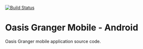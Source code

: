[![Build Status](https://secure.travis-ci.org/leviwilson/oasis-android.png)](http://travis-ci.org/leviwilson/oasis-android)

Oasis Granger Mobile - Android
==============================

Oasis Granger mobile application source code.

